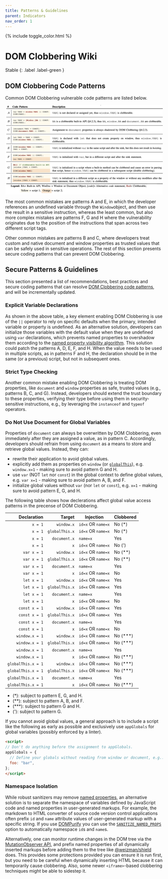```yaml
---
title: Patterns & Guidelines
parent: Indicators
nav_order: 1
---
```


{% include toggle_color.html %}

# DOM Clobbering Wiki

Stable
{: .label .label-green }


## DOM Clobbering Code Patterns

Common DOM Clobbering vulnerable code patterns are listed below. 


<p align="center">
  <img align="center" width="900" src="../../static/assets/images/wiki/code-patterns.png">
</p>


The most common mistakes are patterns A and E, in which the developer references an undefined variable through the `Window`object, and then use the result in a sensitive instruction, whereas the least common, but also more complex mistakes are patterns F, G and H where the vulnerability originates due to the position of the instructions that span across two different script tags. 

Other common mistakes are patterns B and C, where developers treat custom and native document and window properties as trusted values that can be safely used in sensitive operations. The rest of this section presents secure coding patterns that can prevent DOM Clobbering.


## Secure Patterns & Guidelines


This section presented a list of recommendations, best practices and secure coding patterns that can resolve [DOM Clobbering code patterns](#dom-clobbering-code-patterns), and will be incrementally updated. 


### Explicit Variable Declarations

As shown in the above table, a key element enabling DOM Clobbering is use of the `||` operator to rely on specific defaults when the primary, intended variable or property is undefined. As an alternative solution, developers can initialize those variables with the default value when they are undefined using `var` declarations, which prevents named properties to overshadow them according to the [named property visibility algorithm](https://webidl.spec.whatwg.org/#legacy-platform-object-abstract-ops). This solution could patch the patterns A, D, E, F, and H. When the value needs to be used in multiple scripts, as in patterns F and H, the declaration should be in the same (or a previous) script, but not in subsequent ones.


### Strict Type Checking

Another common mistake enabling DOM Clobbering is treating DOM properties, like `document` and `window` properties as safe, trusted values (e.g., patterns B, C, and G). Instead, developers should extend the trust boundary to these properties, verifying their type before using them in security-sensitive instructions, e.g., by leveraging the `instanceof` and `typeof` operators.

### Do Not Use Document for Global Variables

Properties of `document` can always be overwritten by DOM Clobbering, even immediately after they are assigned a value, as in pattern C. Accordingly, developers should refrain from using `document` as a means to store and retrieve global values. Instead, they can:

- rewrite their application to avoid global values.
- explicitly add them as properties on `window` (or [`globalThis`](https://developer.mozilla.org/en-US/docs/Web/JavaScript/Reference/Global_Objects/globalThis)), e.g. `window.x=1` - making sure to avoid pattern G and H.
- use `var` (NOT `let` nor `const`) in the global context to define global values, e.g. `var x=1` - making sure to avoid pattern A, B, and F.
- initialize global values without `var` (nor `let` or `const`), e.g. `x=1` - making sure to avoid pattern E, G, and H.

The following table shows how declerations affect global value access patterns in the precense of DOM Clobbering.

| Declaration        | Target         | Injection          | Clobbered |
| -----------------: | -------------: | ------------------ | --------- |
| `x = 1`            | `window.x`     | `id=x` OR `name=x` | No (*)    |
| `x = 1`            | `globalThis.x` | `id=x` OR `name=x` | No (*)    |
| `x = 1`            | `document.x`   | `name=x`           | Yes       |
| `x = 1`            | `x`            | `id=x` OR `name=x` | No (')    |
| `var x = 1`        | `window.x`     | `id=x` OR `name=x` | No (**)   |
| `var x = 1`        | `globalThis.x` | `id=x` OR `name=x` | No (**)   |
| `var x = 1`        | `document.x`   | `name=x`           | Yes       |
| `var x = 1`        | `x`            | `id=x` OR `name=x` | No        |
| `let x = 1`        | `window.x`     | `id=x` OR `name=x` | Yes       |
| `let x = 1`        | `globalThis.x` | `id=x` OR `name=x` | Yes       |
| `let x = 1`        | `document.x`   | `name=x`           | Yes       |
| `let x = 1`        | `x`            | `id=x` OR `name=x` | No        |
| `const x = 1`      | `window.x`     | `id=x` OR `name=x` | Yes       |
| `const x = 1`      | `globalThis.x` | `id=x` OR `name=x` | Yes       |
| `const x = 1`      | `document.x`   | `name=x`           | Yes       |
| `const x = 1`      | `x`            | `id=x` OR `name=x` | No        |
| `window.x = 1`     | `window.x`     | `id=x` OR `name=x` | No (***)  |
| `window.x = 1`     | `globalThis.x` | `id=x` OR `name=x` | No (***)  |
| `window.x = 1`     | `document.x`   | `name=x`           | Yes       |
| `window.x = 1`     | `x`            | `id=x` OR `name=x` | No (***)  |
| `globalThis.x = 1` | `window.x`     | `id=x` OR `name=x` | No (***)  |
| `globalThis.x = 1` | `globalThis.x` | `id=x` OR `name=x` | No (***)  |
| `globalThis.x = 1` | `document.x`   | `name=x`           | Yes       |
| `globalThis.x = 1` | `x`            | `id=x` OR `name=x` | No (***)  |

- (*): subject to pattern E, G, and H.
- (**): subject to pattern A, B, and F.
- (***): subject to pattern G and H.
- ('): subject to pattern G.

If you cannot avoid global values, a general approach is to include a script like the following as early as possible and exclusively use `appGlobals` for global variables (possibly enforced by a linter).

```html
<script>
// Don't do anything before the assignment to appGlobals.
appGlobals = {
  // Define your globals without reading from window or document, e.g.:
  foo: "bar",
};
</script>
```

### Namespace Isolation

While robust sanitizers may remove [named properties](https://webidl.spec.whatwg.org/#dfn-support-named-properties), an alternative solution is to separate the namespace of variables defined by JavaScript code and named properties in user-generated markups. For example, the markdown to HTML converter of source code version control applications often prefix `id` and `name` attribute values of user-generated markup with a specific string. If you use [DOMPurify](https://cure53.de/purify) you can use the [`SANITIZE_NAMED_PROPS`](https://github.com/cure53/DOMPurify/pull/710) option to automatically namespace `id`s and `name`s.

Alternatively, one can monitor runtime changes in the DOM tree via the [MutationObserver API](https://developer.mozilla.org/en-US/docs/Web/API/MutationObserver), and prefix named properties of all dynamically inserted markups before adding them to the tree like [@weizman/shield](https://weizmangal.com/shield/) does. This provides some protections provided you can ensure it is run first, but you need to be careful when dynamically inserting HTML because it can temporarily cause clobbering. Also, some newer `<iframe>`-based clobbering techniques might be able to sidestep it.
